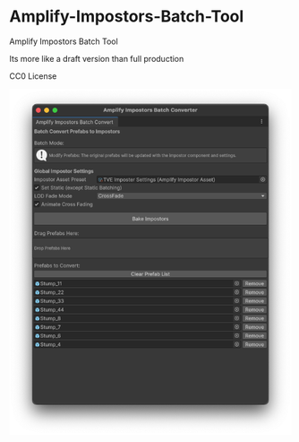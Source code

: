 # Amplify-Impostors-Batch-Tool
Amplify Impostors Batch Tool

Its more like a draft version than full production

CC0 License

![Amplify Impostors Batch Tool Screenshot](https://github.com/larssteenhoff/Amplify-Impostors-Batch-Tool/blob/main/Screenshotrm.png?raw=true)
